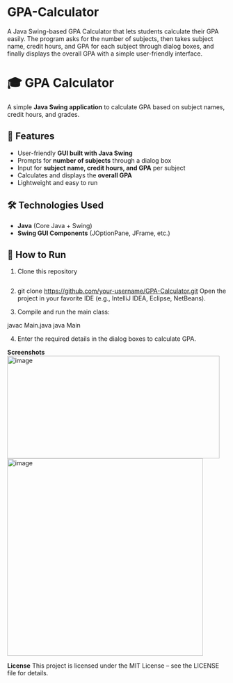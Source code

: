 # GPA-Calculator
A Java Swing-based GPA Calculator that lets students calculate their GPA easily. The program asks for the number of subjects, then takes subject name, credit hours, and GPA for each subject through dialog boxes, and finally displays the overall GPA with a simple user-friendly interface.

# 🎓 GPA Calculator

A simple **Java Swing application** to calculate GPA based on subject names, credit hours, and grades.  

## 📌 Features
- User-friendly **GUI built with Java Swing**  
- Prompts for **number of subjects** through a dialog box  
- Input for **subject name, credit hours, and GPA** per subject  
- Calculates and displays the **overall GPA**  
- Lightweight and easy to run  

## 🛠️ Technologies Used
- **Java** (Core Java + Swing)  
- **Swing GUI Components** (JOptionPane, JFrame, etc.)  

## 🚀 How to Run
1. Clone this repository  
   ```bash
2. git clone https://github.com/your-username/GPA-Calculator.git
Open the project in your favorite IDE (e.g., IntelliJ IDEA, Eclipse, NetBeans).

3. Compile and run the main class:

javac Main.java
java Main


4. Enter the required details in the dialog boxes to calculate GPA.

**Screenshots**
<img width="488" height="236" alt="image" src="https://github.com/user-attachments/assets/f4c54833-0d78-4755-94fc-c02f6414d174" />
<img width="450" height="454" alt="image" src="https://github.com/user-attachments/assets/972d4907-c059-49e2-b5ac-bdee5797950b" />

**License**
This project is licensed under the MIT License – see the LICENSE file for details.



